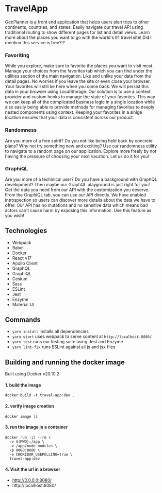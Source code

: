 # TravelApp
GeoPlanner is a front end application that helps users plan trips to other continents, countries, and states. Easily navigate our travel API using traditional routing to show different pages for list and detail views. Learn more about the places you want to go with the world's #1 travel site! Did I mention this service is free?!?

### Favoriting
While you explore, make sure to favorite the places you want to visit most. Manage your choices from the favorites tab which you can find under the utilities section of the main navigation. Like and unlike your data from the detail pages. No worries if you leave the site or even close your browser. Your favorites will still be here when you come back. We will persist this data in your browser using LocalStorage. Our solution is to use a context provider and custom hooks to manage the state of your favorites. This way we can keep all of the complicated business logic in a single location while also easily being able to provide methods for managing favorites to deeply nested components using context. Keeping your favorites in a sinlge location ensures that your data is consistent across our product.

### Randomness
Are you more of a free spirit? Do you not like being held back by concrete plans? Why not try something new and exciting? Use our randomness utility to navigate to a random page on our application. Explore more freely by not having the pressure of choosing your next vacation. Let us do it for you!

### GraphiQL 
Are you more of a techinical user? Do you have a background with GraphQL development? Then maybe our GraphQL playground is just right for you! Get the data you need from our API with the customization you deserve. From the GraphiQL tab, you can use our API directly. We have enabled introspection so users can discover more details about the data we have to offer. Our API has no mutations and no sensitive data which means bad actors can't cause harm by exposing this information. Use this feature as you wish!

## Technologies
- Webpack
- Babel
- Docker
- React v17
- Apollo Client
- GraphQL
- GraphiQL
- Cesium
- Sass
- ESLint
- Jest
- Enzyme
- Material UI

## Commands
- `yarn install` installs all dependencies
- `yarn start` uses webpack to serve content at `http://localhost:8080/`
- `yarn test` runs our testing suite using Jest and Enzyme
- `yarn lint-fix` runs ESLint against all js and jsx files

## Building and running the docker image
Built using Docker v20.10.2

####  1. build the image
`docker build -t travel-app:dev .`
####  2. verify image creation
`docker image ls`
####  3. run the image in a container
```
docker run -it --rm \
  -v ${PWD}:/app \
  -v /app/node_modules \
  -p 8080:8080 \
  -e CHOKIDAR_USEPOLLING=true \
  travel-app:dev
```
####  4. Visit the url in a browser
- http://0.0.0.0:8080/
- http://localhost:8080/
